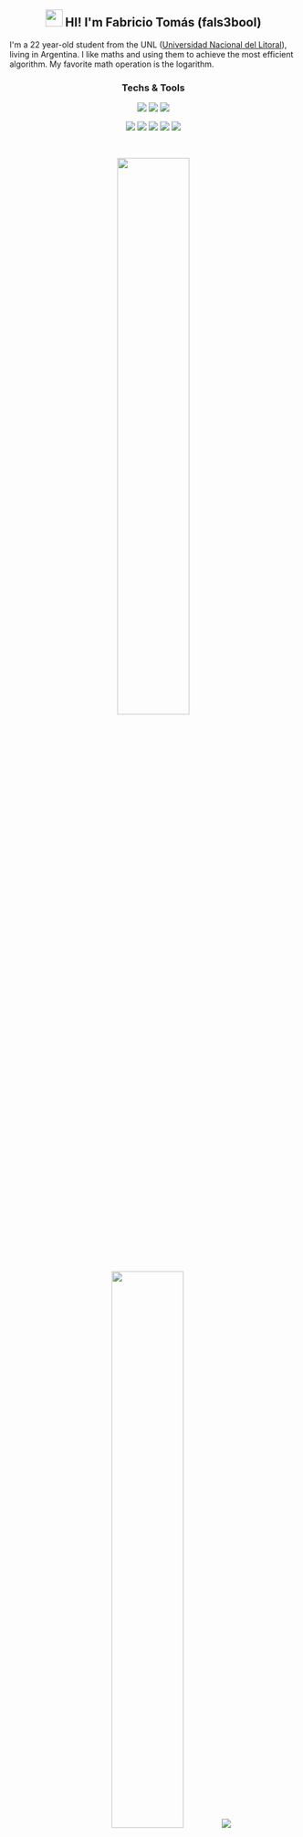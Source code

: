 <h2 align="center"><img src = "https://raw.githubusercontent.com/MartinHeinz/MartinHeinz/master/wave.gif" width = 30px> HI! I'm Fabricio Tomás (fals3bool)</h2>

I'm a 22 year-old student from the UNL ([Universidad Nacional del Litoral](https://www.unl.edu.ar "Universidad Nacional del Litoral ARG")), living in Argentina. I like maths and using them to achieve the most efficient algorithm. My favorite math operation is the logarithm.

<h3 align="center">Techs & Tools</h3>

<p align="center">
  <a href="https://github.com/fals3bool?tab=repositories&language=java"><img width="auto" src="https://img.shields.io/badge/java-D50000?style=for-the-badge&logo=openjdk&logoColor=white"/></a>
  <a href="https://github.com/fals3bool?tab=repositories&language=c"><img width="auto" src="https://img.shields.io/badge/c-00599C?style=for-the-badge&logo=c%2B%2B&logoColor=white"/></a>
  <a href="https://github.com/fals3bool?tab=repositories&language=c%2B%2B"><img width="auto" src="https://img.shields.io/badge/c++-0080CD?style=for-the-badge&logo=c%2B%2B&logoColor=white"/></a>
  <!--<a href="https://github.com/fals3bool?tab=repositories&language=c%23"><img width="auto" src="https://img.shields.io/badge/c%23-512BD4?style=for-the-badge&logo=c%2B%2B&logoColor=white"/></a>-->
  <!--<a href="https://github.com/fals3bool?tab=repositories&language=mcfunction"><img width="auto" src="https://img.shields.io/badge/mcfunc-EF323D?style=for-the-badge&logo=mojangstudios&logoColor=white"/></a>-->
</p>
<p align="center">
  <img width="auto" src="https://img.shields.io/badge/maven-C71A36?style=for-the-badge&logo=apachemaven&logoColor=white"/>
  <img width="auto" src="https://img.shields.io/badge/gradle-02303A?style=for-the-badge&logo=gradle&logoColor=white"/>
  <img width="auto" src="https://img.shields.io/badge/git-F05032?style=for-the-badge&logo=git&logoColor=white"/>
  <img width="auto" src="https://img.shields.io/badge/eclipse-2C2255?style=for-the-badge&logo=eclipseide&logoColor=white"/>
  <img width="auto" src="https://img.shields.io/badge/visual_studio-5C2D91?style=for-the-badge&logo=visual-studio&logoColor=white"/>
  <!--<img width="auto" src="https://img.shields.io/badge/android_studio-34A853?style=for-the-badge&logo=android&logoColor=white"/>-->
  <!--<img width="auto" src="https://img.shields.io/badge/unity-888?style=for-the-badge&logo=unity&logoColor=white"/>-->
</p>

<br>

<p align="center">
  <img height="50%" width="auto" src ="https://github-readme-stats.vercel.app/api?username=fals3bool&show_icons=true&count_private=true&theme=darcula&hide_border=true&hide=contribs&bg_color=00000000">
  <img height="50%" width="auto" src ="https://github-readme-stats.vercel.app/api/top-langs/?username=fals3bool&layout=compact&hide_border=true&theme=darcula&bg_color=00000000&langs_count=6&hide=css,CMake">
  <img src ="https://github-readme-streak-stats.herokuapp.com/?user=fals3bool&theme=darcula&hide_border=true&background=FFFFFF00">
</p>

<h3 align="center">Contact</h3>
<p align="center">
  <a href="mailto:fabritomas25@gmail.com"><img width="auto" src="https://img.shields.io/badge/email-EA4335?style=for-the-badge&logo=gmail&logoColor=white"/></a>
</p>
<p align="center">
  <a href="https://www.youtube.com/@falseme"><img width="auto" src="https://img.shields.io/badge/youtube-D52525?style=for-the-badge&logo=youtube&logoColor=white"/></a>
  <a href="https://www.instagram.com/fabrifalso"><img width="auto" src="https://img.shields.io/badge/instagram-E4405F?style=for-the-badge&logo=instagram&logoColor=white"/></a>
  <!--<a href="https://www.ko-fi.com/falseme"><img width="auto" src="https://img.shields.io/badge/kofi-FF3850?style=for-the-badge&logo=kofi&logoColor=white"/></a>-->
</p>

